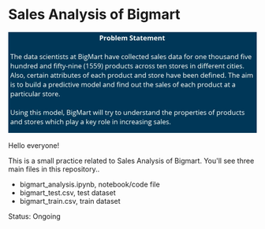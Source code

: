 # Sales Analysis of Bigmart

<img src="bigmart_statement.PNG" alt="a" width="600"/>

Hello everyone!

This is a small practice related to Sales Analysis of Bigmart.
You'll see three main files in this repository..

* bigmart_analysis.ipynb, notebook/code file
* bigmart_test.csv, test dataset
* bigmart_train.csv, train dataset

Status: Ongoing


